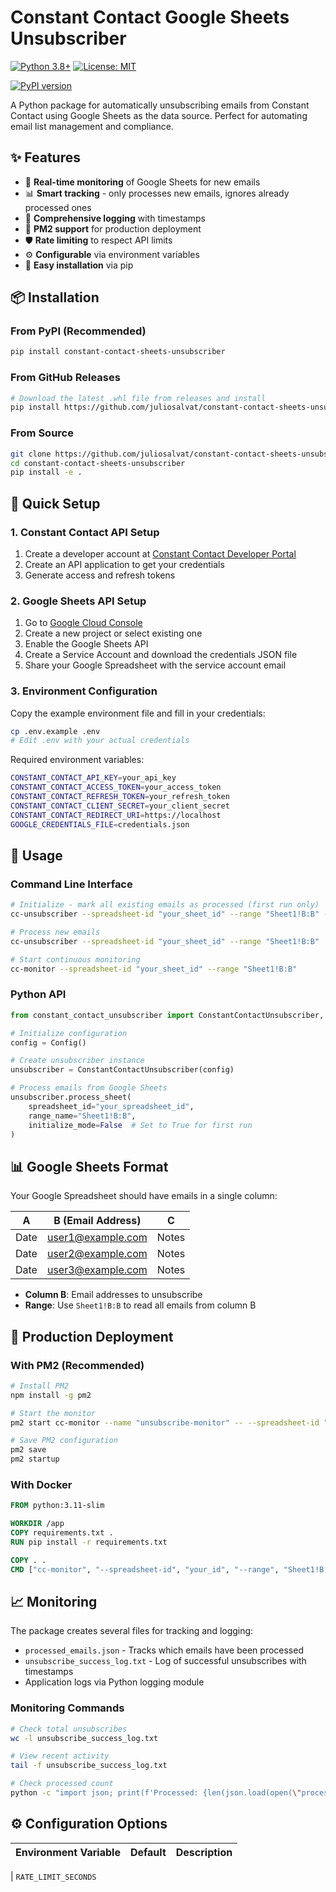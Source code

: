 # Constant Contact Google Sheets Unsubscriber

[![Python 3.8+](https://img.shields.io/badge/python-3.8+-blue.svg)](https://www.python.org/downloads/)
[![License: MIT](https://img.shields.io/badge/License-MIT-yellow.svg)](https://opensource.org/licenses/MIT)

[![PyPI version](https://badge.fury.io/py/constant-contact-sheets-unsubscriber.svg)](https://badge.fury.io/py/constant-contact-sheets-unsubscriber)

A Python package for automatically unsubscribing emails from Constant Contact using Google Sheets as the data source. Perfect for automating email list management and compliance.

## ✨ Features

- 🔄 **Real-time monitoring** of Google Sheets for new emails
- 📊 **Smart tracking** - only processes new emails, ignores already processed ones
- 📝 **Comprehensive logging** with timestamps
- 🔧 **PM2 support** for production deployment
- 🛡️ **Rate limiting** to respect API limits
- ⚙️ **Configurable** via environment variables
- 🚀 **Easy installation** via pip

## 📦 Installation

### From PyPI (Recommended)

```bash
pip install constant-contact-sheets-unsubscriber
```

### From GitHub Releases

```bash
# Download the latest .whl file from releases and install
pip install https://github.com/juliosalvat/constant-contact-sheets-unsubscriber/releases/latest/download/constant_contact_sheets_unsubscriber-1.0.1-py3-none-any.whl
```

### From Source

```bash
git clone https://github.com/juliosalvat/constant-contact-sheets-unsubscriber.git
cd constant-contact-sheets-unsubscriber
pip install -e .
```

## 🔧 Quick Setup

### 1. Constant Contact API Setup

1. Create a developer account at [Constant Contact Developer Portal](https://developer.constantcontact.com/)
2. Create an API application to get your credentials
3. Generate access and refresh tokens

### 2. Google Sheets API Setup

1. Go to [Google Cloud Console](https://console.cloud.google.com/)
2. Create a new project or select existing one
3. Enable the Google Sheets API
4. Create a Service Account and download the credentials JSON file
5. Share your Google Spreadsheet with the service account email

### 3. Environment Configuration

Copy the example environment file and fill in your credentials:

```bash
cp .env.example .env
# Edit .env with your actual credentials
```

Required environment variables:

```bash
CONSTANT_CONTACT_API_KEY=your_api_key
CONSTANT_CONTACT_ACCESS_TOKEN=your_access_token
CONSTANT_CONTACT_REFRESH_TOKEN=your_refresh_token
CONSTANT_CONTACT_CLIENT_SECRET=your_client_secret
CONSTANT_CONTACT_REDIRECT_URI=https://localhost
GOOGLE_CREDENTIALS_FILE=credentials.json
```

## 🚀 Usage

### Command Line Interface

```bash
# Initialize - mark all existing emails as processed (first run only)
cc-unsubscriber --spreadsheet-id "your_sheet_id" --range "Sheet1!B:B" --initialize

# Process new emails
cc-unsubscriber --spreadsheet-id "your_sheet_id" --range "Sheet1!B:B"

# Start continuous monitoring
cc-monitor --spreadsheet-id "your_sheet_id" --range "Sheet1!B:B"
```

### Python API

```python
from constant_contact_unsubscriber import ConstantContactUnsubscriber, Config

# Initialize configuration
config = Config()

# Create unsubscriber instance
unsubscriber = ConstantContactUnsubscriber(config)

# Process emails from Google Sheets
unsubscriber.process_sheet(
    spreadsheet_id="your_spreadsheet_id",
    range_name="Sheet1!B:B",
    initialize_mode=False  # Set to True for first run
)
```

## 📊 Google Sheets Format

Your Google Spreadsheet should have emails in a single column:

| A    | B (Email Address) | C     |
| ---- | ----------------- | ----- |
| Date | user1@example.com | Notes |
| Date | user2@example.com | Notes |
| Date | user3@example.com | Notes |

- **Column B**: Email addresses to unsubscribe
- **Range**: Use `Sheet1!B:B` to read all emails from column B

## 🔄 Production Deployment

### With PM2 (Recommended)

```bash
# Install PM2
npm install -g pm2

# Start the monitor
pm2 start cc-monitor --name "unsubscribe-monitor" -- --spreadsheet-id "your_id" --range "Sheet1!B:B"

# Save PM2 configuration
pm2 save
pm2 startup
```

### With Docker

```dockerfile
FROM python:3.11-slim

WORKDIR /app
COPY requirements.txt .
RUN pip install -r requirements.txt

COPY . .
CMD ["cc-monitor", "--spreadsheet-id", "your_id", "--range", "Sheet1!B:B"]
```

## 📈 Monitoring

The package creates several files for tracking and logging:

- `processed_emails.json` - Tracks which emails have been processed
- `unsubscribe_success_log.txt` - Log of successful unsubscribes with timestamps
- Application logs via Python logging module

### Monitoring Commands

```bash
# Check total unsubscribes
wc -l unsubscribe_success_log.txt

# View recent activity
tail -f unsubscribe_success_log.txt

# Check processed count
python -c "import json; print(f'Processed: {len(json.load(open(\"processed_emails.json\")))}')"
```

## ⚙️ Configuration Options

| Environment Variable | Default | Description |
| -------------------- | ------- | ----------- |

| `RATE_LIMIT_SECONDS`
